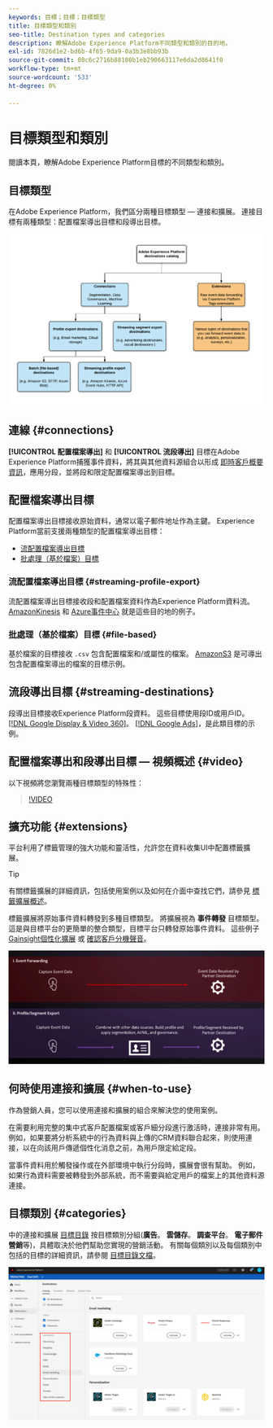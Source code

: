 ```yaml
---
keywords: 目標；目標；目標類型
title: 目標類型和類別
seo-title: Destination types and categories
description: 瞭解Adobe Experience Platform不同類型和類別的目的地。
exl-id: 7826d1e2-bd6b-4f65-9da9-0a3b3e8bb93b
source-git-commit: 08c6c2716b88180b1eb290663117e6da2d8641f0
workflow-type: tm+mt
source-wordcount: '533'
ht-degree: 0%

---
```


# 目標類型和類別

閱讀本頁，瞭解Adobe Experience Platform目標的不同類型和類別。

## 目標類型

在Adobe Experience Platform，我們區分兩種目標類型 — 連接和擴展。 連接目標有兩種類型：配置檔案導出目標和段導出目標。

![目標類型](./assets/destination-types/types-of-destinations.png)

## 連線 {#connections}

**[!UICONTROL 配置檔案導出]** 和 **[!UICONTROL 流段導出]** 目標在Adobe Experience Platform捕獲事件資料，將其與其他資料源組合以形成 [即時客戶概要資訊](../profile/home.md)，應用分段，並將段和限定配置檔案導出到目標。

## 配置檔案導出目標

配置檔案導出目標接收原始資料，通常以電子郵件地址作為主鍵。 Experience Platform當前支援兩種類型的配置檔案導出目標：

* [流配置檔案導出目標](#streaming-profile-export)
* [批處理（基於檔案）目標](#file-based)

### 流配置檔案導出目標 {#streaming-profile-export}

流配置檔案導出目標接收段和配置檔案資料作為Experience Platform資料流。 [AmazonKinesis](catalog/cloud-storage/amazon-kinesis.md) 和 [Azure事件中心](catalog/cloud-storage/azure-event-hubs.md) 就是這些目的地的例子。

### 批處理（基於檔案）目標 {#file-based}

基於檔案的目標接收 `.csv` 包含配置檔案和/或屬性的檔案。 [AmazonS3](catalog/cloud-storage/amazon-s3.md) 是可導出包含配置檔案導出的檔案的目標示例。

## 流段導出目標 {#streaming-destinations}

段導出目標接收Experience Platform段資料。 這些目標使用段ID或用戶ID。 [[!DNL Google Display & Video 360]](catalog/advertising/google-dv360.md)。 [[!DNL Google Ads]](catalog/advertising/google-ads-destination.md)，是此類目標的示例。

## 配置檔案導出和段導出目標 — 視頻概述 {#video}

以下視頻將您瀏覽兩種目標類型的特殊性：

>[!VIDEO](https://video.tv.adobe.com/v/29707?quality=12)

## 擴充功能 {#extensions}

平台利用了標籤管理的強大功能和靈活性，允許您在資料收集UI中配置標籤擴展。

>[!TIP]
>
>有關標籤擴展的詳細資訊，包括使用案例以及如何在介面中查找它們，請參見 [標籤擴展概述](./catalog/launch-extensions/overview.md)。

標籤擴展將原始事件資料轉發到多種目標類型。 將擴展視為 **事件轉發** 目標類型。 這是與目標平台的更簡單的整合類型，目標平台只轉發原始事件資料。 這些例子 [Gainsight個性化擴展](./catalog/personalization/gainsight.md) 或 [確認客戶分機聲音](./catalog/voice/confirmit-digital-feedback.md)。

![與其他目標相比的標籤擴展](./assets/common/launch-and-other-destinations.png)

## 何時使用連接和擴展 {#when-to-use}

作為營銷人員，您可以使用連接和擴展的組合來解決您的使用案例。

在需要利用完整的集中式客戶配置檔案或客戶細分段進行激活時，連接非常有用。 例如，如果要將分析系統中的行為資料與上傳的CRM資料聯合起來，則使用連接，以在向該用戶傳遞個性化消息之前，為用戶限定給定段。

當事件資料用於觸發操作或在外部環境中執行分段時，擴展會很有幫助。 例如，如果行為資料需要被轉發到外部系統，而不需要與給定用戶的檔案上的其他資料源連接。

## 目標類別 {#categories}

中的連接和擴展 [目標目錄](https://platform.adobe.com/destination/catalog) 按目標類別分組(**廣告**。 **雲儲存**。 **調查平台**。 **電子郵件營銷**&#x200B;等)，具體取決於他們幫助您實現的營銷活動。 有關每個類別以及每個類別中包括的目標的詳細資訊，請參閱 [目標目錄文檔](./catalog/overview.md)。

![目標類別](./assets/destination-types/destination-categories-menu.png)
